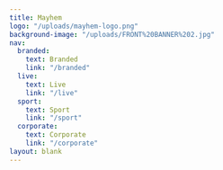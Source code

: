 ```yaml
---
title: Mayhem
logo: "/uploads/mayhem-logo.png"
background-image: "/uploads/FRONT%20BANNER%202.jpg"
nav:
  branded:
    text: Branded
    link: "/branded"
  live:
    text: Live
    link: "/live"
  sport:
    text: Sport
    link: "/sport"
  corporate:
    text: Corporate
    link: "/corporate"
layout: blank
---
```


